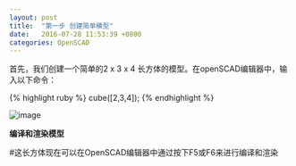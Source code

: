```yaml
---
layout: post
title:  "第一步 创建简单模型"
date:   2016-07-28 11:53:39 +0800
categories: OpenSCAD
---
```

首先，我们创建一个简单的2 x 3 x 4 长方体的模型。在openSCAD编辑器中，输入以下命令：

{% highlight ruby %}
cube([2,3,4]);
{% endhighlight %}

![image](//upload.wikimedia.org/wikipedia/commons/thumb/b/ba/OpenSCAD_Simple_Cuboid.png/220px-OpenSCAD_Simple_Cuboid.png)

**编译和渲染模型**

#这长方体现在可以在OpenSCAD编辑器中通过按下F5或F6来进行编译和渲染
